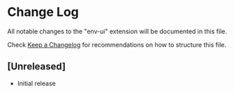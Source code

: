 # Change Log

All notable changes to the "env-ui" extension will be documented in this file.

Check [Keep a Changelog](http://keepachangelog.com/) for recommendations on how to structure this file.

## [Unreleased]

- Initial release